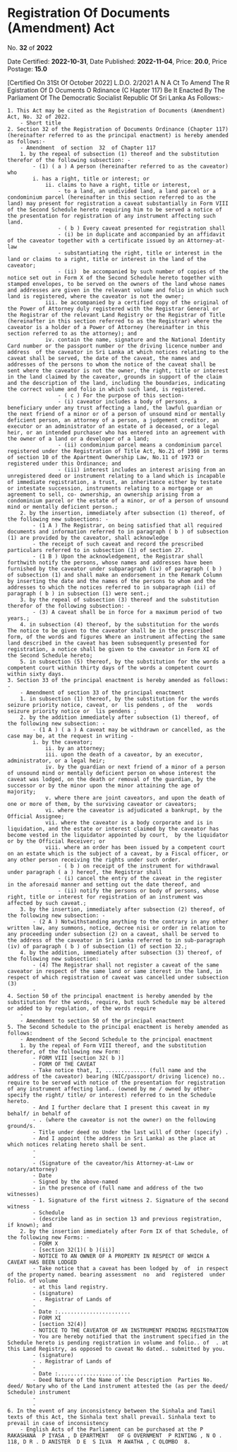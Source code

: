 # Registration Of Documents (Amendment) Act

No. **32** of **2022**

Date Certified: **2022-10-31**, Date Published: **2022-11-04**, Price: **20.0**, Price Postage: **15.0**

[Certified On 31St Of October 2022]
L.D.O. 2/2021
A N  A Ct   To   Amend   The  R Egistration   Of  D Ocuments  O Rdinance (C Hapter  117)
Be It Enacted By The Parliament Of The Democratic Socialist Republic Of Sri Lanka As Follows:-

    1. This Act may be cited as the Registration of Documents (Amendment) Act, No. 32 of 2022.
        - Short title
    2. Section 32 of the Registration of Documents Ordinance (Chapter 117) (hereinafter referred to as the principal enactment) is hereby amended as follows:-
        - Amendment  of section  32  of Chapter 117
        1. by the repeal of subsection (1) thereof and the substitution therefor of the following subsection: -
            - (1) ( a ) A person (hereinafter referred to as the caveator) who
            i. has a right, title or interest; or
                ii. claims to have a right, title or interest,
                    - to a land, an undivided land, a land parcel or a condominium parcel (hereinafter in this section referred to as the land) may present for registration a caveat substantially in Form VIII of the Second Schedule hereto requiring him to be served a notice of the presentation for registration of any instrument affecting such land.
                    - ( b ) Every caveat presented for registration shall
                    - (i) be in duplicate and accompanied by an affidavit of the caveator together with a certificate issued by an Attorney-at-law
                    - substantiating the right, title or interest in the land or claims to a right, title or interest in the land of the caveator;
                    - (ii)  be accompanied by such number of copies of the notice set out in Form X of the Second Schedule hereto together with stamped envelopes, to be served on the owners of the land whose names and addresses are given in the relevant volume and folio in which such land is registered, where the caveator is not the owner;
                iii. be accompanied by a certified copy of the original of the Power of Attorney duly registered with the Registrar General or the Registrar of the relevant Land Registry or the Registrar of Title (hereinafter in this section referred to as the Registrar) where the caveator is a holder of a Power of Attorney (hereinafter in this section referred to as the attorney); and
                iv. contain the name, signature and the National Identity Card number or the passport number or the driving licence number and address  of the caveator in Sri Lanka at which notices relating to the caveat shall be served, the date of the caveat, the names and addresses of the persons to whom the notice of the caveat shall be sent where the caveator is not the owner, the right, title or interest in the land claimed by the caveator, grounds in support of the claim and the description of the land, including the boundaries, indicating the correct volume and folio in which such land, is registered.
                    - ( c ) For the purpose of this section-
                    - (i) caveator includes a body of persons, a beneficiary under any trust affecting a land, the lawful guardian or the next friend of a minor or of a person of unsound mind or mentally deficient person, an attorney of a person, a judgement creditor, an executor or an administrator of an estate of a deceased, or a legal heir, or an intended purchaser who has entered into an agreement with the owner of a land or a developer of a land;
                    - (ii) condominium parcel means a condominium parcel registered under the Registration of Title Act, No.21 of 1998 in terms of section 10 of the Apartment Ownership Law, No.11 of 1973 or registered under this Ordinance; and
                    - (iii) interest includes an interest arising from an unregistered deed or instrument relating to a land which is incapable of immediate registration, a trust, an inheritance either by testate or intestate succession, instruments relating to a mortgage or an agreement to sell, co- ownership, an ownership arising from a condominium parcel or the estate of a minor, or of a person of unsound mind or mentally deficient person.;
        2. by the insertion, immediately after subsection (1) thereof, of the following new subsections: -
            - (1 A ) The Registrar, on being satisfied that all required documents and information referred to in paragraph ( b ) of subsection (1) are provided by the caveator, shall acknowledge
            - the receipt of such caveat and record the prescribed particulars referred to in subsection (1) of section 27.
            - (1 B ) Upon the acknowledgement, the Registrar shall forthwith notify the persons, whose names and addresses have been furnished by the caveator under subparagraph (iv) of paragraph ( b ) of subsection (1) and shall make an endorsement in the Remark Column by inserting the date and the names of the persons to whom and the addresses to which the notices referred to in subparagraph (ii) of paragraph ( b ) in subsection (1) were sent.;
        3. by the repeal of subsection (3) thereof and the substitution therefor of the following subsection: -
            - (3) A caveat shall be in force for a maximum period of two years.;
        4. in subsection (4) thereof, by the substitution for the words The notice to be given to the caveator shall be in the prescribed form, of the words and figures Where an instrument affecting the same land described in the caveat has been subsequently presented for registration, a notice shall be given to the caveator in Form XI of the Second Schedule hereto;
        5. in subsection (5) thereof, by the substitution for the words a competent court within thirty days of the words a competent court within sixty days.
    3. Section 33 of the principal enactment is hereby amended as follows: -
        - Amendment of section 33 of the principal enactment
        1. in subsection (1) thereof, by the substitution for the words seizure priority notice, caveat, or  lis pendens , of the   words seizure priority notice or  lis pendens ;
        2. by the addition immediately after subsection (1) thereof, of the following new subsection: -
            - (1 A ) ( a ) A caveat may be withdrawn or cancelled, as the case may be, at the request in writing -
            i. by the caveator;
                ii. by an attorney;
                iii. upon the death of a caveator, by an executor, administrator, or a legal heir;
                iv. by the guardian or next friend of a minor of a person of unsound mind or mentally deficient person on whose interest the caveat was lodged, on the death or removal of the guardian, by the successor or by the minor upon the minor attaining the age of majority;
                v. where there are joint caveators, and upon the death of one or more of them, by the surviving caveator or caveators;
                vi. where the caveator is adjudicated a bankrupt, by the Official Assignee;
                vii. where the caveator is a body corporate and is in liquidation, and the estate or interest claimed by the caveator has become vested in the liquidator appointed by court,  by the liquidator or by the Official Receiver; or
                viii. where an order has been issued by a competent court on an estate which is the subject of a caveat, by a Fiscal officer, or any other person receiving the rights under such order.
                    - ( b ) on receipt of the instrument for withdrawal under paragraph ( a ) hereof, the Registrar shall
                    - (i) cancel the entry of the caveat in the register in the aforesaid manner and setting out the date thereof, and
                    - (ii) notify the persons or body of persons, whose right, title or interest for registration of an instrument was affected by such caveat.;
        3. by the insertion, immediately after subsection (2) thereof, of the following new subsection: -
            - (2 A ) Notwithstanding anything to the contrary in any other written law, any summons, notice, decree nisi or order in relation to any proceeding under subsection (2) on a caveat, shall be served to the address of the caveator in Sri Lanka referred to in sub-paragraph (iv) of paragraph ( b ) of subsection (1) of section 32.;
        4. by the addition, immediately after subsection (3) thereof, of the following new subsection:
            - (4) The Registrar shall not register a caveat of the same caveator in respect of the same land or same iterest in the land, in respect of which registration of caveat was cancelled under subsection (3)
            - 
    4. Section 50 of the principal enactment is hereby amended by the substitution for the words, require, but such Schedule may be altered or added to by regulation, of the words require
        - 
        - Amendment to section 50 of the principal enactment
    5. The Second Schedule to the principal enactment is hereby amended as follows:
        - Amendment of the Second Schedule to the principal enactment
        1. by the repeal of Form VIII thereof, and the substitution therefor, of the following new Form:
            - FORM VIII [section 32( b )]
            - FORM OF THE CAVEAT
            - Take notice that, I, ............. (full name and the address of the caveator) bearing (NIC/passport/ driving licence) no.. require to be served with notice of the presentation for registration of any instrument affecting land.. (owned by me / owned by other- specify the right/ title/ or interest) referred to in the Schedule hereto.
            - And I further declare that I present this caveat in my behalf/ in behalf of
            - . (where the caveator is not the owner) on the following ground/s.
            - Title under deed no Under the last will of Other (specify) .
            - And I appoint (the address in Sri Lanka) as the place at which notices relating hereto shall be sent.
            - 
            - 
            - (Signature of the caveator/his Attorney-at-Law or notary/attorney)
            - Date
            - Signed by the above-named
            - in the presence of (full name and address of the two witnesses)
            - 1. Signature of the first witness 2. Signature of the second witness
            - Schedule
            - (describe land as in section 13 and previous registration, if known); and
        2. by the insertion immediately after Form IX of that Schedule, of the following new Forms: -
            - FORM X
            - [section 32(1)( b )(ii)]
            - NOTICE TO AN OWNER OF A PROPERTY IN RESPECT OF WHICH A CAVEAT HAS BEEN LODGED
            - Take notice that a caveat has been lodged by  of  in respect of the property named. bearing assessment  no  and  registered  under folio. of volume
            - at this land registry.
            - (signature)
            - . Registrar of Lands of
            - 
            - Date :.......................
            - FORM XI
            - [section 32(4)]
            - NOTICE TO THE CAVEATOR OF AN INSTRUMENT PENDING REGISTRATION
            - You are hereby notified that the instrument specified in the Schedule hereto is pending registration in volume and folio.. of  . at this Land Registry, as opposed to caveat No dated.. submitted by you.
            - (signature)
            - . Registrar of Lands of
            - 
            - Date :.......................
            - Deed Nature of the Name of the Description  Parties No. deed/ Notary who of the Land instrument attested the (as per the deed/ Schedule) instrument
            - 
            - 
    6. In the event of any inconsistency between the Sinhala and Tamil texts of this Act, the Sinhala text shall prevail. Sinhala text to prevail in case of inconsistency
        - English Acts of the Parliament can be purchased at the P RAKASHANA  P IYASA , D EPARTMENT   OF G OVERNMENT  P RINTING , N O . 118, D R . D ANISTER  D E  S ILVA  M AWATHA , C OLOMBO  8.
